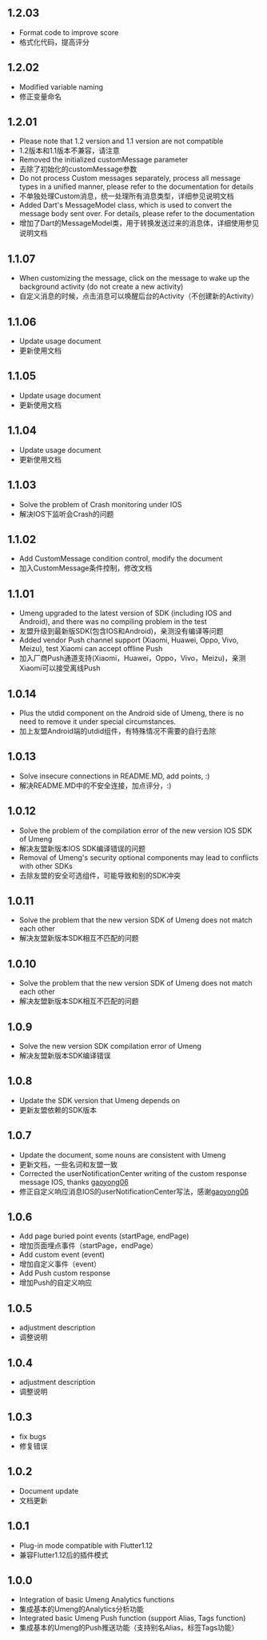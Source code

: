 ## 1.2.03

- Format code to improve score
- 格式化代码，提高评分

## 1.2.02

- Modified variable naming
- 修正变量命名

## 1.2.01

- Please note that 1.2 version and 1.1 version are not compatible
- 1.2版本和1.1版本不兼容，请注意
- Removed the initialized customMessage parameter
- 去除了初始化的customMessage参数
- Do not process Custom messages separately, process all message types in a unified manner, please refer to the documentation for details
- 不单独处理Custom消息，统一处理所有消息类型，详细参见说明文档
- Added Dart's MessageModel class, which is used to convert the message body sent over. For details, please refer to the documentation
- 增加了Dart的MessageModel类，用于转换发送过来的消息体，详细使用参见说明文档

## 1.1.07

- When customizing the message, click on the message to wake up the background activity (do not create a new activity)
- 自定义消息的时候，点击消息可以唤醒后台的Activity（不创建新的Activity）

## 1.1.06

- Update usage document
- 更新使用文档

## 1.1.05

- Update usage document
- 更新使用文档

## 1.1.04

- Update usage document
- 更新使用文档

## 1.1.03

- Solve the problem of Crash monitoring under IOS
- 解决IOS下监听会Crash的问题

## 1.1.02

- Add CustomMessage condition control, modify the document
- 加入CustomMessage条件控制，修改文档

## 1.1.01

- Umeng upgraded to the latest version of SDK (including IOS and Android), and there was no compiling problem in the test
- 友盟升级到最新版SDK(包含IOS和Android)，亲测没有编译等问题
- Added vendor Push channel support (Xiaomi, Huawei, Oppo, Vivo, Meizu), test Xiaomi can accept offline Push
- 加入厂商Push通道支持(Xiaomi，Huawei，Oppo，Vivo，Meizu)，亲测Xiaomi可以接受离线Push

## 1.0.14

- Plus the utdid component on the Android side of Umeng, there is no need to remove it under special circumstances.
- 加上友盟Android端的utdid组件，有特殊情况不需要的自行去除

## 1.0.13

- Solve insecure connections in README.MD, add points, :)
- 解决README.MD中的不安全连接，加点评分，:)

## 1.0.12

- Solve the problem of the compilation error of the new version IOS SDK of Umeng
- 解决友盟新版本IOS SDK编译错误的问题
- Removal of Umeng's security optional components may lead to conflicts with other SDKs
- 去除友盟的安全可选组件，可能导致和别的SDK冲突

## 1.0.11

- Solve the problem that the new version SDK of Umeng does not match each other
- 解决友盟新版本SDK相互不匹配的问题

## 1.0.10

- Solve the problem that the new version SDK of Umeng does not match each other
- 解决友盟新版本SDK相互不匹配的问题

## 1.0.9

- Solve the new version SDK compilation error of Umeng
- 解决友盟新版本SDK编译错误

## 1.0.8

- Update the SDK version that Umeng depends on
- 更新友盟依赖的SDK版本

## 1.0.7

- Update the document, some nouns are consistent with Umeng
- 更新文档，一些名词和友盟一致
- Corrected the userNotificationCenter writing of the custom response message IOS, thanks [gaoyong06](https://github.com/gaoyong06)
- 修正自定义响应消息IOS的userNotificationCenter写法，感谢[gaoyong06](https://github.com/gaoyong06)

## 1.0.6

- Add page buried point events (startPage, endPage)
- 增加页面埋点事件（startPage，endPage）
- Add custom event (event)
- 增加自定义事件（event）
- Add Push custom response
- 增加Push的自定义响应

## 1.0.5

- adjustment description
- 调整说明

## 1.0.4

- adjustment description
- 调整说明

## 1.0.3

- fix bugs
- 修复错误

## 1.0.2

- Document update
- 文档更新

## 1.0.1

- Plug-in mode compatible with Flutter1.12
- 兼容Flutter1.12后的插件模式

## 1.0.0

- Integration of basic Umeng Analytics functions
- 集成基本的Umeng的Analytics分析功能
- Integrated basic Umeng Push function (support Alias, Tags function)
- 集成基本的Umeng的Push推送功能（支持别名Alias，标签Tags功能）
